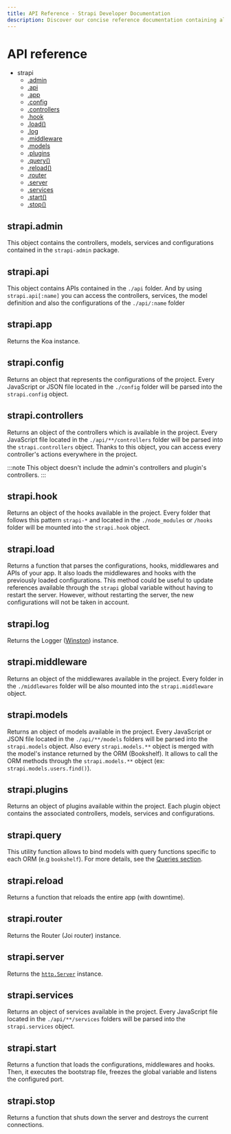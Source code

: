 ```yaml
---
title: API Reference - Strapi Developer Documentation
description: Discover our concise reference documentation containing all the information to work with your Strapi API
---
```


# API reference

- strapi
  - [.admin](#strapi-admin)
  - [.api](#strapi-api)
  - [.app](#strapi-app)
  - [.config](#strapi-config)
  - [.controllers](#strapi-controllers)
  - [.hook](#strapi-hook)
  - [.load()](#strapi-load)
  - [.log](#strapi-log)
  - [.middleware](#strapi-middleware)
  - [.models](#strapi-models)
  - [.plugins](#strapi-plugins)
  - [.query()](#strapi-query)
  - [.reload()](#strapi-reload)
  - [.router](#strapi-router)
  - [.server](#strapi-server)
  - [.services](#strapi-services)
  - [.start()](#strapi-start)
  - [.stop()](#strapi-stop)

## strapi.admin

This object contains the controllers, models, services and configurations contained in the `strapi-admin` package.

## strapi.api

This object contains APIs contained in the `./api` folder.
And by using `strapi.api[:name]` you can access the controllers, services, the model definition and also the configurations of the `./api/:name` folder

## strapi.app

Returns the Koa instance.

## strapi.config

Returns an object that represents the configurations of the project. Every JavaScript or JSON file located in the `./config` folder will be parsed into the `strapi.config` object.

## strapi.controllers

Returns an object of the controllers which is available in the project. Every JavaScript file located in the `./api/**/controllers` folder will be parsed into the `strapi.controllers` object. Thanks to this object, you can access every controller's actions everywhere in the project.

:::note
This object doesn't include the admin's controllers and plugin's controllers.
:::

## strapi.hook

Returns an object of the hooks available in the project. Every folder that follows this pattern `strapi-*` and located in the `./node_modules` or `/hooks` folder will be mounted into the `strapi.hook` object.

## strapi.load

Returns a function that parses the configurations, hooks, middlewares and APIs of your app. It also loads the middlewares and hooks with the previously loaded configurations. This method could be useful to update references available through the `strapi` global variable without having to restart the server. However, without restarting the server, the new configurations will not be taken in account.

## strapi.log

Returns the Logger ([Winston](https://github.com/winstonjs/winston)) instance.

## strapi.middleware

Returns an object of the middlewares available in the project. Every folder in the `./middlewares` folder will be also mounted into the `strapi.middleware` object.

## strapi.models

Returns an object of models available in the project. Every JavaScript or JSON file located in the `./api/**/models` folders will be parsed into the `strapi.models` object. Also every `strapi.models.**` object is merged with the model's instance returned by the ORM (Bookshelf). It allows to call the ORM methods through the `strapi.models.**` object (ex: `strapi.models.users.find()`).

## strapi.plugins

Returns an object of plugins available within the project. Each plugin object contains the associated controllers, models, services and configurations.

## strapi.query

This utility function allows to bind models with query functions specific to each ORM (e.g `bookshelf`).
For more details, see the [Queries section](/developer-docs/latest/development/backend-customization.md#queries).

## strapi.reload

Returns a function that reloads the entire app (with downtime).

## strapi.router

Returns the Router (Joi router) instance.

## strapi.server

Returns the [`http.Server`](https://nodejs.org/api/http.md#http_class_http_server) instance.

## strapi.services

Returns an object of services available in the project. Every JavaScript file located in the `./api/**/services` folders will be parsed into the `strapi.services` object.

## strapi.start

Returns a function that loads the configurations, middlewares and hooks. Then, it executes the bootstrap file, freezes the global variable and listens the configured port.

## strapi.stop

Returns a function that shuts down the server and destroys the current connections.
